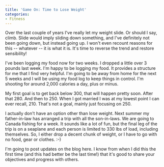 ```yaml
---
title: 'Game On: Time to Lose Weight'
categories:
- Fitness
---
```


Over the last couple of years I've really let my weight slide. Or should I say, climb. Slide would imply sliding down something, and I've definitely not been going down, but instead going up. I won't even recount reasons for this -- whatever -- it is what it is. It's time to reverse the trend and restore sensibility!

I've been logging my food now for two weeks. I dropped a little over 3 pounds last week. I'm happy to be logging my food. It provides a structure for me that I find very helpful. I'm going to be away from home for the next 5 weeks and I will be using my food log to keep things in control. I'm shooting for around 2,000 calories a day, plus or minus.

My first goal is to get back below 300, that will happen pretty soon. After that 280. And then to 250. When I got married I was at my lowest point I can ever recall, 210. That's not a goal, mainly just focusing on 250.

I actually don't have an option other than lose weight. Next summer my father-in-law has arranged a trip with all the son-in-laws. We are going to Canada fishing for a week. It sounds like a lot of fun, but the final leg of the trip is on a seaplane and each person is limited to 330 lbs of load, including themselves. So, I either drop a decent chunk of weight, or I have to go with no food, gear or clothes. :-)

I'm going to post updates on the blog here. I know from when I did this the first time (and this had better be the last time!) that it's good to share your objectives and progress with others.
